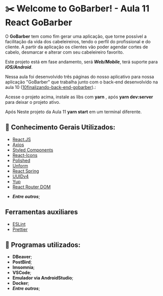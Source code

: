 # :scissors: Welcome to GoBarber! - Aula 11 React GoBarber

O **GoBarber** tem como fim gerar uma aplicação, que torne possível a facilitação da vida dos cabeleireiros, tendo o perfil do profissional e do cliente. A partir da aplicação os clientes vão poder agendar cortes de cabelo, desmarcar e alterar com seu cabeleireiro favorito.

Este projeto está em fase andamento, será ***Web/Mobile***, terá suporte para ***iOS/Android***.

Nessa aula foi desenvolvido três páginas do nosso aplicativo para nossa aplicação "GoBarber" que trabalha junto com o back-end desenvolvido na aula 10 ([10finalizando-back-end-gobarber](https://github.com/willbp/Bootcamp-GoStack11-rocketseat/tree/master/Nivel04/10finalizando-back-end-gobarber)).:

Acesse o projeto acima, instale as libs com **yarn** , após **yarn dev:server** para deixar o projeto ativo.

Após Neste projeto da Aula 11 **yarn start** em um terminal diferente.

## :book: Conhecimento Gerais Utilizados:

* [React.JS]([https://pt-br.reactjs.org/](https://pt-br.reactjs.org/))
* [Axios](https://github.com/axios/axios)
* [Styled Components](https://styled-components.com/)
* [React-Icons](https://react-icons.github.io/react-icons/)
* [Polished](https://polished.js.org/)
* [Unform](https://github.com/Rocketseat/unform)
* [React Spring](https://www.react-spring.io/)
* [UUIDv4](https://github.com/thenativeweb/uuidv4)
* [Yup](https://github.com/jquense/yup)
* [React Router DOM](https://github.com/ReactTraining/react-router/tree/master/packages/react-router-dom)
- ***Entre outros***;

## Ferramentas auxiliares

* [ESLint](https://eslint.org/)
* [Prettier](https://prettier.io/)


## :wrench: Programas utilizados:

- **DBeaver**;
- **PostBird**;
- **Imsomnia**;
- **VSCode**;
- **Emulador via AndroidStudio**;
- **Docker**;
- ***Entre outros***;



